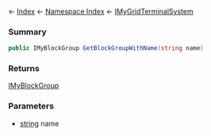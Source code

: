 ← [Index](Api-Index) ← [Namespace Index](Namespace-Index) ← [IMyGridTerminalSystem](Sandbox.ModAPI.Ingame.IMyGridTerminalSystem)

### Summary

```csharp
public IMyBlockGroup GetBlockGroupWithName(string name)
```

### Returns

[IMyBlockGroup](Sandbox.ModAPI.Ingame.IMyBlockGroup)

### Parameters

* [string](https://docs.microsoft.com/en-us/dotnet/api/System.String?view=netframework-4.6) name
